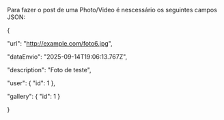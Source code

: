 Para fazer o post de uma Photo/Video é nescessário os seguintes campos JSON:

{

  "url": "http://example.com/foto6.jpg",
  
  "dataEnvio": "2025-09-14T19:06:13.767Z",
  
  "description": "Foto de teste",
  
  "user": { "id": 1 },
  
  "gallery": { "id": 1 }
  
}
